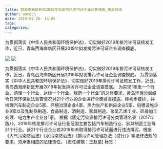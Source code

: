 ```yaml
---
title: 西海岸新区开展2019年拟发排污许可证企业调查摸底_青岛频道
author: wetech
date: 2019-02-20- 14:09
tags: 
categories: 
---
```

为贯彻落实《中华人民共和国环境保护法》，切实做好2019年排污许可证核发工作，近日，青岛西海岸新区开展2019年拟发排污许可证企业调查摸底。
<!-- more -->
                
<img align="center" border="0" src="http://p1.ifengimg.com/a/2019_08/75b71fc07b96348_size439_w1920_h1435.jpg" />
                
<img align="center" border="0" src="http://p2.ifengimg.com/a/2016/0810/204c433878d5cf9size1_w16_h16.png" />
                
            
为贯彻落实《中华人民共和国环境保护法》，切实做好2019年排污许可证核发工作，近日，青岛西海岸新区开展2019年拟发排污许可证企业调查摸底。
为贯彻落实《中华人民共和国环境保护法》，切实做好2019年排污许可证核发工作，近日，青岛西海岸新区开展2019年拟发排污许可证企业调查摸底。
为实现“核发一个行业、清理一个行业、达标一个行业、规范一个行业”的总体要求，黄岛环保分局结合日常环保执法监管情况对21个行业的企业进行全面排查摸底。经初步摸排，共梳理汽车制造企业5家、环境治理企业4家、热力生产和供应企业5家、电镀设施企业9家以及乳制品制造、食品制造、酒制造、家具制造、聚氯乙烯工业、碎屑加工处理、电力生产企业各1家。
根据《固定污染源排污许可分类管理名录（2017年版）》，2019年核发排污许可证行业范围主要包括汽车制造行业、家具制造工业等21个行业。该21个行业企业若2019年未取得排污许可证而进行违法排污，根据《大气污染防治法》《水污染防治法》《排污许可管理办法（试行）》等法律法规的要求，须承担相应的法律责任。
[责任编辑：王赵童]
标签：
 
             
